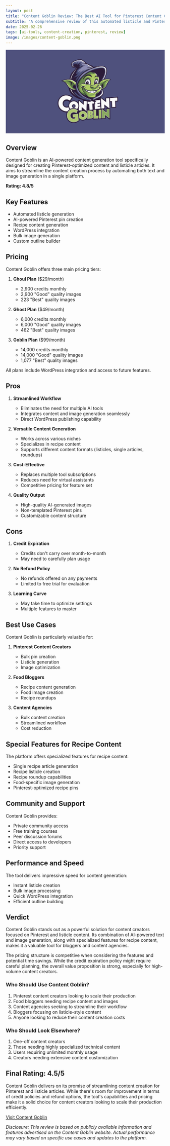 ```yaml
---
layout: post
title: "Content Goblin Review: The Best AI Tool for Pinterest Content Creation?"
subtitle: "A comprehensive review of this automated listicle and Pinterest image generator"
date: 2025-02-26
tags: [ai-tools, content-creation, pinterest, review]
image: /images/content-goblin.png
---
```


![Content Goblin AI Tool](/images/content-goblin.png)

## Overview

Content Goblin is an AI-powered content generation tool specifically designed for creating Pinterest-optimized content and listicle articles. It aims to streamline the content creation process by automating both text and image generation in a single platform.

**Rating: 4.8/5**

## Key Features

- Automated listicle generation
- AI-powered Pinterest pin creation
- Recipe content generation
- WordPress integration
- Bulk image generation
- Custom outline builder

## Pricing

Content Goblin offers three main pricing tiers:

1. **Ghoul Plan** ($29/month)
   - 2,900 credits monthly
   - 2,900 "Good" quality images
   - 223 "Best" quality images
   
2. **Ghost Plan** ($49/month)
   - 6,000 credits monthly
   - 6,000 "Good" quality images
   - 462 "Best" quality images

3. **Goblin Plan** ($99/month)
   - 14,000 credits monthly
   - 14,000 "Good" quality images
   - 1,077 "Best" quality images

All plans include WordPress integration and access to future features.

## Pros

1. **Streamlined Workflow**
   - Eliminates the need for multiple AI tools
   - Integrates content and image generation seamlessly
   - Direct WordPress publishing capability

2. **Versatile Content Generation**
   - Works across various niches
   - Specializes in recipe content
   - Supports different content formats (listicles, single articles, roundups)

3. **Cost-Effective**
   - Replaces multiple tool subscriptions
   - Reduces need for virtual assistants
   - Competitive pricing for feature set

4. **Quality Output**
   - High-quality AI-generated images
   - Non-templated Pinterest pins
   - Customizable content structure

## Cons

1. **Credit Expiration**
   - Credits don't carry over month-to-month
   - May need to carefully plan usage

2. **No Refund Policy**
   - No refunds offered on any payments
   - Limited to free trial for evaluation

3. **Learning Curve**
   - May take time to optimize settings
   - Multiple features to master

## Best Use Cases

Content Goblin is particularly valuable for:

1. **Pinterest Content Creators**
   - Bulk pin creation
   - Listicle generation
   - Image optimization

2. **Food Bloggers**
   - Recipe content generation
   - Food image creation
   - Recipe roundups

3. **Content Agencies**
   - Bulk content creation
   - Streamlined workflow
   - Cost reduction

## Special Features for Recipe Content

The platform offers specialized features for recipe content:

- Single recipe article generation
- Recipe listicle creation
- Recipe roundup capabilities
- Food-specific image generation
- Pinterest-optimized recipe pins

## Community and Support

Content Goblin provides:
- Private community access
- Free training courses
- Peer discussion forums
- Direct access to developers
- Priority support

## Performance and Speed

The tool delivers impressive speed for content generation:
- Instant listicle creation
- Bulk image processing
- Quick WordPress integration
- Efficient outline building

## Verdict

Content Goblin stands out as a powerful solution for content creators focused on Pinterest and listicle content. Its combination of AI-powered text and image generation, along with specialized features for recipe content, makes it a valuable tool for bloggers and content agencies.

The pricing structure is competitive when considering the features and potential time savings. While the credit expiration policy might require careful planning, the overall value proposition is strong, especially for high-volume content creators.

### Who Should Use Content Goblin?

1. Pinterest content creators looking to scale their production
2. Food bloggers needing recipe content and images
3. Content agencies seeking to streamline their workflow
4. Bloggers focusing on listicle-style content
5. Anyone looking to reduce their content creation costs

### Who Should Look Elsewhere?

1. One-off content creators
2. Those needing highly specialized technical content
3. Users requiring unlimited monthly usage
4. Creators needing extensive content customization

## Final Rating: 4.5/5

Content Goblin delivers on its promise of streamlining content creation for Pinterest and listicle articles. While there's room for improvement in terms of credit policies and refund options, the tool's capabilities and pricing make it a solid choice for content creators looking to scale their production efficiently.

[Visit Content Goblin](https://contentgoblin.ai)

*Disclosure: This review is based on publicly available information and features advertised on the Content Goblin website. Actual performance may vary based on specific use cases and updates to the platform.* 